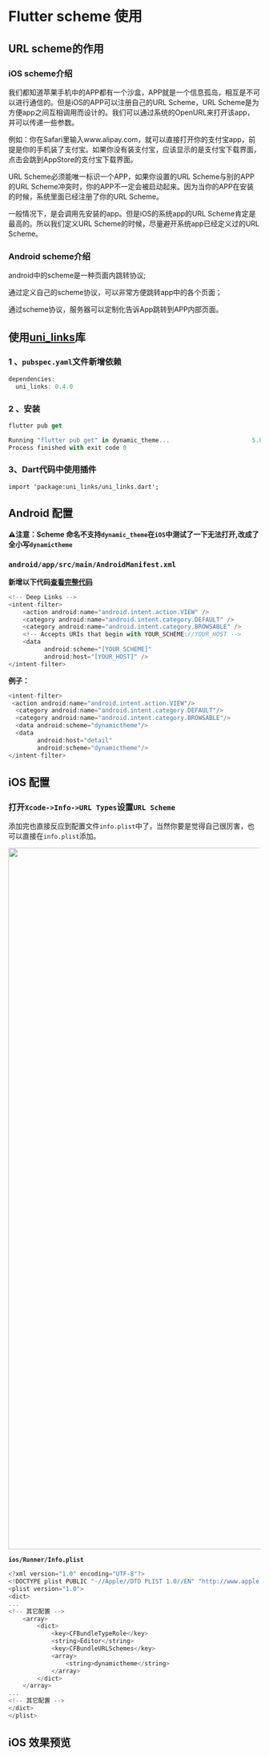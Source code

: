 # Flutter scheme 使用

## URL scheme的作用

### iOS scheme介绍

我们都知道苹果手机中的APP都有一个沙盒，APP就是一个信息孤岛，相互是不可以进行通信的。但是iOS的APP可以注册自己的URL Scheme，URL Scheme是为方便app之间互相调用而设计的。我们可以通过系统的OpenURL来打开该app，并可以传递一些参数。

例如：你在Safari里输入www.alipay.com，就可以直接打开你的支付宝app，前提是你的手机装了支付宝。如果你没有装支付宝，应该显示的是支付宝下载界面，点击会跳到AppStore的支付宝下载界面。

URL Scheme必须能唯一标识一个APP，如果你设置的URL Scheme与别的APP的URL Scheme冲突时，你的APP不一定会被启动起来。因为当你的APP在安装的时候，系统里面已经注册了你的URL Scheme。

一般情况下，是会调用先安装的app。但是iOS的系统app的URL Scheme肯定是最高的。所以我们定义URL Scheme的时候，尽量避开系统app已经定义过的URL Scheme。

### Android scheme介绍

android中的scheme是一种页面内跳转协议;

通过定义自己的scheme协议，可以非常方便跳转app中的各个页面；

通过scheme协议，服务器可以定制化告诉App跳转到APP内部页面。

## 使用[uni_links](https://pub.dev/packages/uni_links#-installing-tab-)库

### 1 、`pubspec.yaml`文件新增依赖

```dart
dependencies:
  uni_links: 0.4.0
```
### 2 、安装

```dart
flutter pub get

Running "flutter pub get" in dynamic_theme...                       5.8s
Process finished with exit code 0
```

### 3、Dart代码中使用插件

```
import 'package:uni_links/uni_links.dart';
```

## Android 配置

**⚠️注意：Scheme 命名不支持`dynamic_theme`在`iOS`中测试了一下无法打开,改成了全小写`dynamictheme`**

### `android/app/src/main/AndroidManifest.xml`

**新增以下代码[查看完整代码]()**

```dart
<!-- Deep Links -->
<intent-filter>
    <action android:name="android.intent.action.VIEW" />
    <category android:name="android.intent.category.DEFAULT" />
    <category android:name="android.intent.category.BROWSABLE" />
    <!-- Accepts URIs that begin with YOUR_SCHEME://YOUR_HOST -->
    <data
          android:scheme="[YOUR_SCHEME]"
          android:host="[YOUR_HOST]" />
</intent-filter>
```

**例子：**

```dart
<intent-filter>
 <action android:name="android.intent.action.VIEW"/>
  <category android:name="android.intent.category.DEFAULT"/>
  <category android:name="android.intent.category.BROWSABLE"/>
  <data android:scheme="dynamictheme"/>
  <data 
        android:host="detail"
        android:scheme="dynamictheme"/>
</intent-filter>
```

## iOS 配置

### 打开`Xcode->Info->URL Types`设置`URL Scheme`

添加完也直接反应到配置文件`info.plist`中了，当然你要是觉得自己很厉害，也可以直接在`info.plist`添加。

<p align="center">
    <img width="1400" title="Xcode->Info->URL Types" src="../assets/preview/xcode_scheme.png">
</p>

**`ios/Runner/Info.plist`**

```dart
<?xml version="1.0" encoding="UTF-8"?>
<!DOCTYPE plist PUBLIC "-//Apple//DTD PLIST 1.0//EN" "http://www.apple.com/DTDs/PropertyList-1.0.dtd">
<plist version="1.0">
<dict>
...
<!-- 其它配置 -->
	<array>
		<dict>
			<key>CFBundleTypeRole</key>
			<string>Editor</string>
			<key>CFBundleURLSchemes</key>
			<array>
				<string>dynamictheme</string>
			</array>
		</dict>
	</array>
...
<!-- 其它配置 -->
</dict>
</plist>

```

## iOS 效果预览


